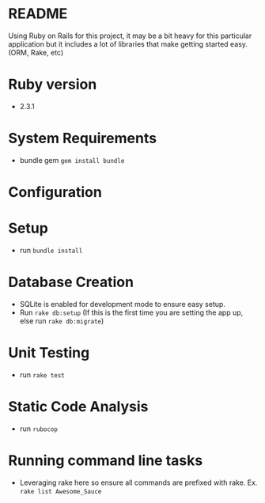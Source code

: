 # README
Using Ruby on Rails for this project, it may be a bit heavy for this particular application but it includes a lot of libraries that make getting started easy. (ORM, Rake, etc)

# Ruby version
- 2.3.1

# System Requirements
- bundle gem `gem install bundle`

# Configuration

# Setup
- run `bundle install`

# Database Creation
- SQLite is enabled for development mode to ensure easy setup.
- Run `rake db:setup` (If this is the first time you are setting the app up, else run `rake db:migrate`)

# Unit Testing
- run `rake test`

# Static Code Analysis
- run `rubocop`

# Running command line tasks
- Leveraging rake here so ensure all commands are prefixed with rake. Ex. `rake list Awesome_Sauce`
